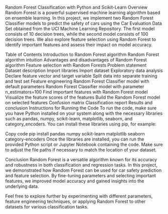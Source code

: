 
Random Forest Classification with Python and Scikit-Learn
Overview
Random Forest is a powerful supervised machine learning algorithm based on ensemble learning. In this project, we implement two Random Forest Classifier models to predict the safety of cars using the Car Evaluation Data Set obtained from the UCI Machine Learning Repository. The first model consists of 10 decision trees, while the second model consists of 100 decision trees. We also explore feature selection using Random Forest to identify important features and assess their impact on model accuracy.

Table of Contents
Introduction to Random Forest algorithm
Random Forest algorithm intuition
Advantages and disadvantages of Random Forest algorithm
Feature selection with Random Forests
Problem statement
Dataset description
Import libraries
Import dataset
Exploratory data analysis
Declare feature vector and target variable
Split data into separate training and test set
Feature engineering
Random Forest Classifier model with default parameters
Random Forest Classifier model with parameter n_estimators=100
Find important features with Random Forest model
Visualize the feature scores of the features
Build the Random Forest model on selected features
Confusion matrix
Classification report
Results and conclusion
Instructions for Running the Code
To run the code, make sure you have Python installed on your system along with the necessary libraries such as pandas, numpy, scikit-learn, matplotlib, seaborn, and category_encoders. You can install these libraries using pip, for example:

Copy code
pip install pandas numpy scikit-learn matplotlib seaborn category-encoders
Once the libraries are installed, you can run the provided Python script or Jupyter Notebook containing the code. Make sure to adjust the file paths if necessary to match the location of your dataset.

Conclusion
Random Forest is a versatile algorithm known for its accuracy and robustness in both classification and regression tasks. In this project, we demonstrated how Random Forest can be used for car safety prediction and feature selection. By fine-tuning parameters and selecting important features, we improved model accuracy and gained insights into the underlying data.

Feel free to explore further by experimenting with different parameters, feature engineering techniques, or applying Random Forest to other datasets for various classification tasks.
